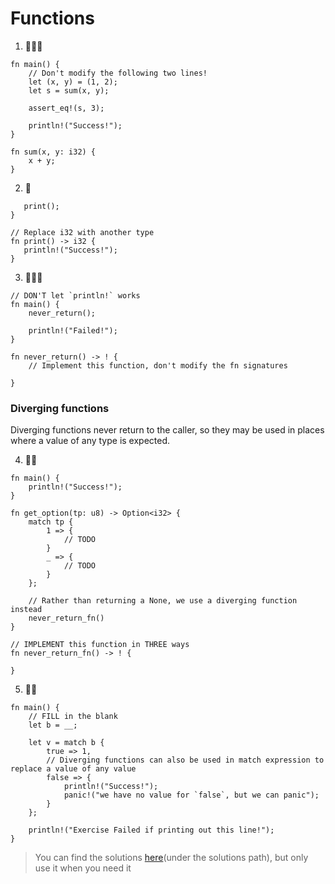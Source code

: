 # Functions

1. 🌟🌟🌟

```rust,editable
fn main() {
    // Don't modify the following two lines!
    let (x, y) = (1, 2);
    let s = sum(x, y);

    assert_eq!(s, 3);

    println!("Success!");
}

fn sum(x, y: i32) {
    x + y;
}
```

2. 🌟

```rust,editablefn main() {
   print();
}

// Replace i32 with another type
fn print() -> i32 {
   println!("Success!");
}
```

3. 🌟🌟🌟

```rust,editable// Solve it in two ways
// DON'T let `println!` works
fn main() {
    never_return();

    println!("Failed!");
}

fn never_return() -> ! {
    // Implement this function, don't modify the fn signatures

}
```

### Diverging functions

Diverging functions never return to the caller, so they may be used in places where a value of any type is expected.

4. 🌟🌟

```rust,editable
fn main() {
    println!("Success!");
}

fn get_option(tp: u8) -> Option<i32> {
    match tp {
        1 => {
            // TODO
        }
        _ => {
            // TODO
        }
    };

    // Rather than returning a None, we use a diverging function instead
    never_return_fn()
}

// IMPLEMENT this function in THREE ways
fn never_return_fn() -> ! {

}
```

5. 🌟🌟

```rust,editable
fn main() {
    // FILL in the blank
    let b = __;

    let v = match b {
        true => 1,
        // Diverging functions can also be used in match expression to replace a value of any value
        false => {
            println!("Success!");
            panic!("we have no value for `false`, but we can panic");
        }
    };

    println!("Exercise Failed if printing out this line!");
}
```

> You can find the solutions [here](https://github.com/sunface/rust-by-practice)(under the solutions path), but only use it when you need it
